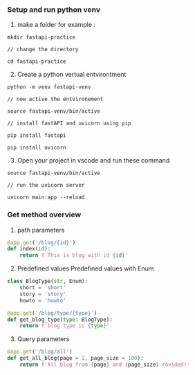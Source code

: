 ### Setup and run python venv

1. make a folder for example : 

```
mkdir fastapi-practice

// change the directory

cd fastapi-practice 

```
2. Create a python vertual entvirontment

```
python -m venv fastapi-venv

// now active the entvironement

source fastapi-venv/bin/active

// install fastAPI and uvicorn using pip

pip install fastapi

pip install uvicorn

```

3. Open your project in vscode and run these command

```
source fastapi-venv/bin/active

// run the uvicorn server 

uvicorn main:app --reload
```

### Get method overview

1. path parameters
```python
@app.get('/blog/{id}')
def index(id):
    return f'This is blog with id {id}'
```
2. Predefined values
Predefined values with Enum
```python
class BlogType(str, Enum):
    short = 'short'
    story = 'story'
    howto = 'howto'

@app.get('/blog/type/{type}')
def get_blog_type(type: BlogType):
    return f'blog type is {type}'
```
3. Query parameters
```python
@app.get('/blog/all')
def get_all_blog(page = 1, page_size = 100):
    return f'All blog from {page} and {page_size} rovided!'
```

